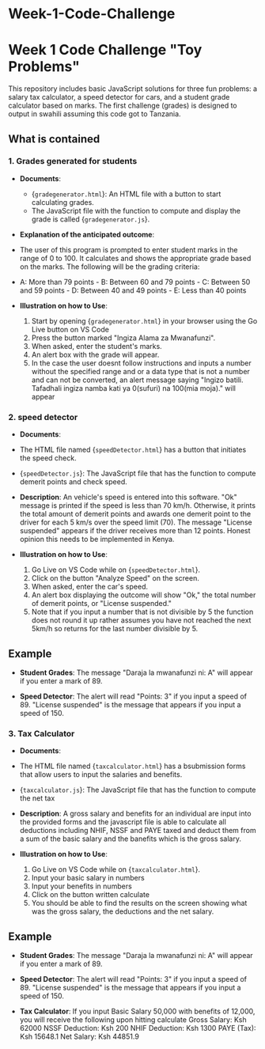 # Week-1-Code-Challenge
# Week 1 Code Challenge "Toy Problems"

This repository includes basic JavaScript solutions for three fun problems: a salary tax calculator, a speed detector for cars, and a student grade calculator based on marks. The first challenge (grades) is designed to output in swahili assuming this code got to Tanzania.

## What is contained

### 1. Grades generated for students

- **Documents**:
   - {`gradegenerator.html`}: An HTML file with a button to start calculating grades.
   - The JavaScript file with the function to compute and display the grade is called {`gradegenerator.js`}.

 - **Explanation of the anticipated outcome**:
 - The user of this program is prompted to enter student marks in the range of 0 to 100. It calculates and shows the appropriate grade based on the marks. The following will be the grading criteria:
 - A: More than 79 points - B: Between 60 and 79 points - C: Between 50 and 59 points - D: Between 40 and 49 points - E: Less than 40 points

- **Illustration on how to Use**:
  1. Start by opening {`gradegenerator.html`} in your browser using the Go Live button on VS Code
  2. Press the button marked "Ingiza Alama za Mwanafunzi".
  3. When asked, enter the student's marks.
  4. An alert box with the grade will appear.
  5. In the case the user doesnt follow instructions and inputs a number without the specified range and or a data type that is not a number and can not be converted, an alert message saying "Ingizo batili. Tafadhali ingiza namba kati ya 0(sufuri) na 100(mia moja)." will appear

### 2. speed detector

- **Documents**:
- The HTML file named {`speedDetector.html`} has a button that initiates the speed check.
- {`speedDetector.js`}: The JavaScript file that has the function to compute demerit points and check speed.

- **Description**:
 An vehicle's speed is entered into this software. "Ok" message is printed if the speed is less than 70 km/h. Otherwise, it prints the total amount of demerit points and awards one demerit point to the driver for each 5 km/s over the speed limit (70). The message "License suspended" appears if the driver receives more than 12 points. Honest opinion this needs to be implemented in Kenya.

- **Illustration on how to Use**:
  1. Go Live on VS Code while on {`speedDetector.html`}.
  2. Click on the button "Analyze Speed" on the screen.
  3. When asked, enter the car's speed.
  4. An alert box displaying the outcome will show "Ok," the total number of demerit points, or "License suspended."
  5. Note that if you input a number that is not divisible by 5 the function does not round it up rather assumes you have not reached the next 5km/h so returns for the last number divisible by 5.

## Example

- **Student Grades**:
  The message "Daraja la mwanafunzi ni: A" will appear if you enter a mark of 89.

- **Speed Detector**:
  The alert will read "Points: 3" if you input a speed of 89. "License suspended" is the message that appears if you input a speed of 150.

### 3. Tax Calculator

- **Documents**:
- The HTML file named {`taxcalculator.html`} has a bsubmission forms that allow users to input the salaries and benefits.
- {`taxcalculator.js`}: The JavaScript file that has the function to compute the net tax

- **Description**:
A gross salary and benefits for an individual are input into the provided forms and the javascript file is able to calculate all deductions including NHIF, NSSF and PAYE taxed and deduct them from a sum of the basic salary and the banefits which is the gross salary. 

- **Illustration on how to Use**:
  1. Go Live on VS Code while on {`taxcalculator.html`}.
  2. Input your basic salary in numbers
  3. Input your benefits in numbers
  4. Click on the button written calculate
  5. You should be able to find the results on the screen showing what was the gross salary, the deductions and the net salary.


## Example

- **Student Grades**:
  The message "Daraja la mwanafunzi ni: A" will appear if you enter a mark of 89.

- **Speed Detector**:
  The alert will read "Points: 3" if you input a speed of 89. "License suspended" is the message that appears if you input a speed of 150.

- **Tax Calculator**:
If you input Basic Salary 50,000 with benefits of 12,000, you will receive the following upon hitting calculate
Gross Salary: Ksh 62000
NSSF Deduction: Ksh 200
NHIF Deduction: Ksh 1300
PAYE (Tax): Ksh 15648.1
Net Salary: Ksh 44851.9